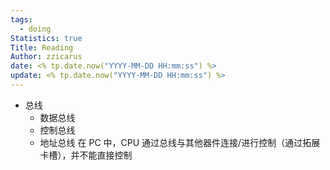 ```yaml
---
tags:
  - doing
Statistics: true
Title: Reading
Author: zzicarus
date: <% tp.date.now("YYYY-MM-DD HH:mm:ss") %>
update: <% tp.date.now("YYYY-MM-DD HH:mm:ss") %>
---
```

- 总线
	- 数据总线
	- 控制总线
	- 地址总线
在 PC 中，CPU 通过总线与其他器件连接/进行控制（通过拓展卡槽），并不能直接控制